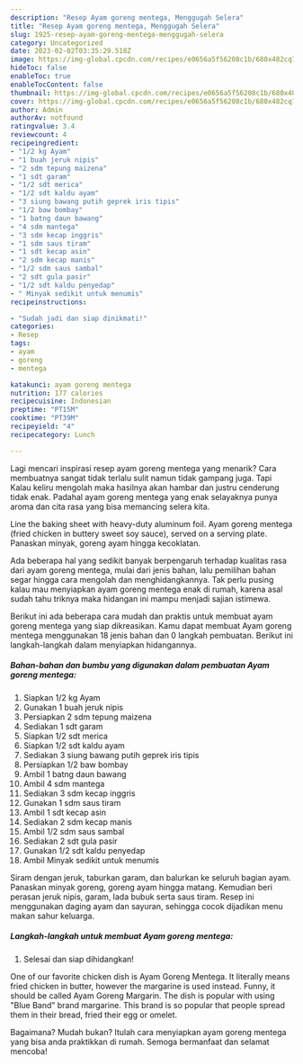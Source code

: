 ```yaml
---
description: "Resep Ayam goreng mentega, Menggugah Selera"
title: "Resep Ayam goreng mentega, Menggugah Selera"
slug: 1925-resep-ayam-goreng-mentega-menggugah-selera
category: Uncategorized
date: 2023-02-02T03:35:29.518Z
image: https://img-global.cpcdn.com/recipes/e0656a5f56208c1b/680x482cq70/ayam-goreng-mentega-foto-resep-utama.jpg
hideToc: false
enableToc: true
enableTocContent: false
thumbnail: https://img-global.cpcdn.com/recipes/e0656a5f56208c1b/680x482cq70/ayam-goreng-mentega-foto-resep-utama.jpg
cover: https://img-global.cpcdn.com/recipes/e0656a5f56208c1b/680x482cq70/ayam-goreng-mentega-foto-resep-utama.jpg
author: Admin
authorAv: notfound
ratingvalue: 3.4
reviewcount: 4
recipeingredient:
- "1/2 kg Ayam"
- "1 buah jeruk nipis"
- "2 sdm tepung maizena"
- "1 sdt garam"
- "1/2 sdt merica"
- "1/2 sdt kaldu ayam"
- "3 siung bawang putih geprek iris tipis"
- "1/2 baw bombay"
- "1 batng daun bawang"
- "4 sdm mantega"
- "3 sdm kecap inggris"
- "1 sdm saus tiram"
- "1 sdt kecap asin"
- "2 sdm kecap manis"
- "1/2 sdm saus sambal"
- "2 sdt gula pasir"
- "1/2 sdt kaldu penyedap"
- " Minyak sedikit untuk menumis"
recipeinstructions:

- "Sudah jadi dan siap dinikmati!"
categories:
- Resep
tags:
- ayam
- goreng
- mentega

katakunci: ayam goreng mentega 
nutrition: 177 calories
recipecuisine: Indonesian
preptime: "PT15M"
cooktime: "PT39M"
recipeyield: "4"
recipecategory: Lunch

---
```



Lagi mencari inspirasi resep ayam goreng mentega yang menarik? Cara membuatnya sangat tidak terlalu sulit namun tidak gampang juga. Tapi Kalau keliru mengolah maka hasilnya akan hambar dan justru cenderung tidak enak. Padahal ayam goreng mentega yang enak selayaknya punya aroma dan cita rasa yang bisa memancing selera kita.


Line the baking sheet with heavy-duty aluminum foil. Ayam goreng mentega (fried chicken in buttery sweet soy sauce), served on a serving plate. Panaskan minyak, goreng ayam hingga kecoklatan.

Ada beberapa hal yang sedikit banyak berpengaruh terhadap kualitas rasa dari ayam goreng mentega, mulai dari jenis bahan, lalu pemilihan bahan segar hingga cara mengolah dan menghidangkannya. Tak perlu pusing kalau mau menyiapkan ayam goreng mentega enak di rumah, karena asal sudah tahu triknya maka hidangan ini mampu menjadi sajian istimewa.


Berikut ini ada beberapa cara mudah dan praktis untuk membuat ayam goreng mentega yang siap dikreasikan. Kamu dapat membuat Ayam goreng mentega menggunakan 18 jenis bahan dan 0 langkah pembuatan. Berikut ini langkah-langkah dalam menyiapkan hidangannya.

<!--inarticleads1-->

##### Bahan-bahan dan bumbu yang digunakan dalam pembuatan Ayam goreng mentega:

1. Siapkan 1/2 kg Ayam
1. Gunakan 1 buah jeruk nipis
1. Persiapkan 2 sdm tepung maizena
1. Sediakan 1 sdt garam
1. Siapkan 1/2 sdt merica
1. Siapkan 1/2 sdt kaldu ayam
1. Sediakan 3 siung bawang putih geprek iris tipis
1. Persiapkan 1/2 baw bombay
1. Ambil 1 batng daun bawang
1. Ambil 4 sdm mantega
1. Sediakan 3 sdm kecap inggris
1. Gunakan 1 sdm saus tiram
1. Ambil 1 sdt kecap asin
1. Sediakan 2 sdm kecap manis
1. Ambil 1/2 sdm saus sambal
1. Sediakan 2 sdt gula pasir
1. Gunakan 1/2 sdt kaldu penyedap
1. Ambil  Minyak sedikit untuk menumis


Siram dengan jeruk, taburkan garam, dan balurkan ke seluruh bagian ayam. Panaskan minyak goreng, goreng ayam hingga matang. Kemudian beri perasan jeruk nipis, garam, lada bubuk serta saus tiram. Resep ini menggunakan daging ayam dan sayuran, sehingga cocok dijadikan menu makan sahur keluarga. 

<!--inarticleads2-->

##### Langkah-langkah untuk membuat Ayam goreng mentega:


1. Selesai dan siap dihidangkan!

One of our favorite chicken dish is Ayam Goreng Mentega. It literally means fried chicken in butter, however the margarine is used instead. Funny, it should be called Ayam Goreng Margarin. The dish is popular with using &#34;Blue Band&#34; brand margarine. This brand is so popular that people spread them in their bread, fried their egg or omelet. 

Bagaimana? Mudah bukan? Itulah cara menyiapkan ayam goreng mentega yang bisa anda praktikkan di rumah. Semoga bermanfaat dan selamat mencoba!
